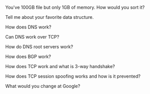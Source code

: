 You've 100GB file but only 1GB of memory. How would you sort it?

Tell me about your favorite data structure.

How does DNS work?

Can DNS work over TCP?

How do DNS root servers work?

How does BGP work?

How does TCP work and what is 3-way handshake?

How does TCP session spoofing works and how is it prevented?

What would you change at Google?
